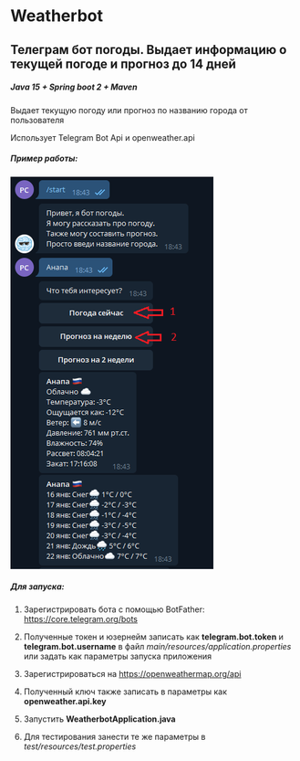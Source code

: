 # Weatherbot
## Телеграм бот погоды. Выдает информацию о текущей погоде и прогноз до 14 дней
##### Java 15 + Spring boot 2 + Maven

Выдает текущую погоду или прогноз по названию города от пользователя

Использует Telegram Bot Api и openweather.api

##### Пример работы:
![Пример работы](pics/Weatherbot.png)

##### Для запуска:
1) Зарегистрировать бота с помощью BotFather: https://core.telegram.org/bots

2) Полученные токен и юзернейм записать как **telegram.bot.token** и **telegram.bot.username**
в файл *main/resources/application.properties* или задать как параметры запуска приложения 

3) Зарегистрироваться на https://openweathermap.org/api

4) Полученный ключ также записать в параметры как **openweather.api.key**

5) Запустить **WeatherbotApplication.java**

6) Для тестирования занести те же параметры в *test/resources/test.properties*